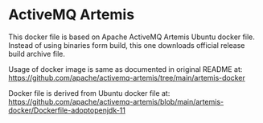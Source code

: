 ActiveMQ Artemis
================
This docker file is based on Apache ActiveMQ Artemis Ubuntu docker file. 
Instead of using binaries form build, this one downloads official release 
build archive file.

Usage of docker image is same as documented in original README at:
https://github.com/apache/activemq-artemis/tree/main/artemis-docker

Docker file is derived from Ubuntu docker file at:
https://github.com/apache/activemq-artemis/blob/main/artemis-docker/Dockerfile-adoptopenjdk-11
